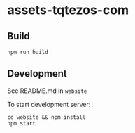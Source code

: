 # assets-tqtezos-com

## Build

`npm run build`

## Development

See README.md in `website`

To start development server:

```
cd website && npm install
npm start
```
